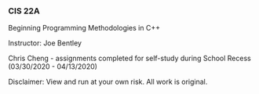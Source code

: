 ### CIS 22A
Beginning Programming Methodologies in C++

Instructor: Joe Bentley 

Chris Cheng - assignments completed for self-study
during School Recess (03/30/2020 - 04/13/2020)

Disclaimer: View and run at your own risk.
All work is original.
